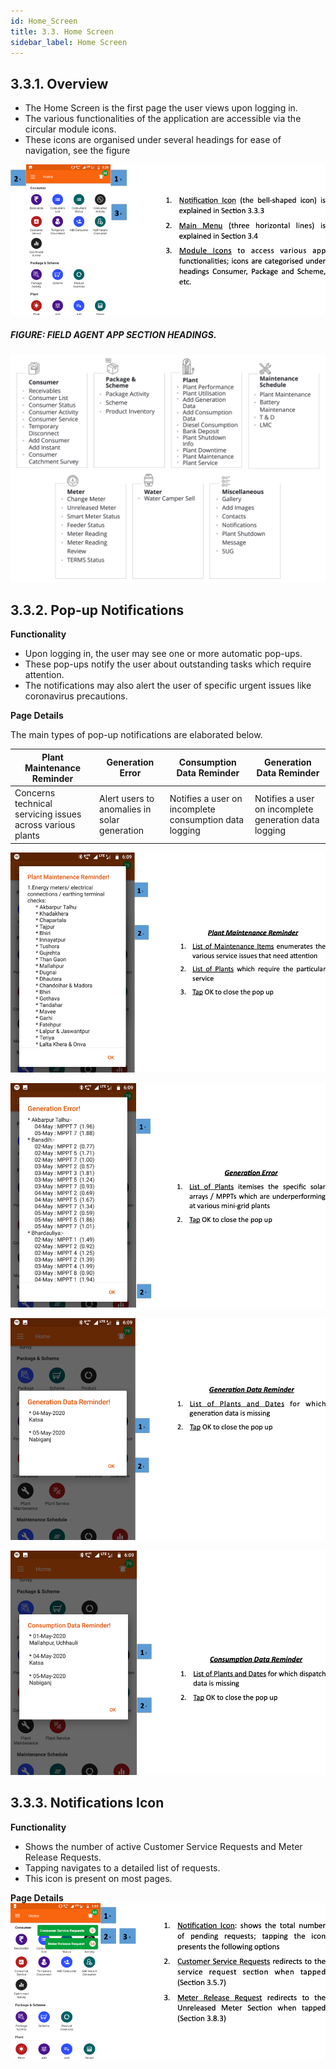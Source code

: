 ```yaml
---
id: Home_Screen
title: 3.3. Home Screen
sidebar_label: Home Screen
---
```


## 3.3.1. Overview
* The Home Screen is the first page the user views upon logging in.
* The various functionalities of the application are accessible via the circular module icons.
* These icons are organised under several headings for ease of navigation, see the figure

![Home Screen](./assets/3.4_HomScreen.png) 

##### FIGURE: FIELD AGENT APP SECTION HEADINGS.
![FIELD AGENT APP SECTION HEADINGS](./assets/3.5_AppSecHeadings.svg)

## 3.3.2. Pop-up Notifications
**Functionality**
* Upon logging in, the user may see one or more automatic pop-ups.
* These pop-ups notify the user about outstanding tasks which require attention.
* The notifications may also alert the user of specific urgent issues like coronavirus precautions.

**Page Details** 

The main types of pop-up notifications are elaborated below.

| Plant Maintenance Reminder|Generation Error| Consumption Data Reminder| Generation Data Reminder|
|--|--|--|--|
|Concerns technical servicing issues across various plants| Alert users to anomalies in solar generation| Notifies a user on incomplete consumption data logging| Notifies a user on incomplete generation data logging|

![Plant Maintenance Reminder](./assets/3.6_PlantMaintenanceRemind.png)

![Generation Error](./assets/3.7_GenError.png) 

![Generation Data Reminder](./assets/3.8_GenDataRemind.png) 

![Consumption Data Reminder](./assets/3.9_ConsDataReminder.png) 

## 3.3.3. Notifications Icon
**Functionality**
* Shows the number of active Customer Service Requests and Meter Release Requests.
* Tapping navigates to a detailed list of requests.
* This icon is present on most pages.

**Page Details**
![Page Details](./assets/3.10_PageDetails.png)

